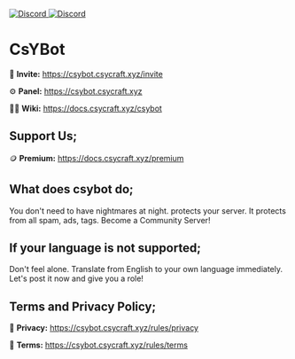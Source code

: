 <p><a href="https://discord.gg/gkmwaAZQBu" target="_blank"> <img alt="Discord" src="https://img.shields.io/badge/CsYBot%20Support-Click%20here-7289d9?style=for-the-badge&logo=discord"> </a> <a href="https://csybot.csycraft.xyz/invite" target="_blank"> <img alt="Discord" src="https://img.shields.io/badge/CsYBot%20-Click%20here-7289d9?style=for-the-badge&logo=discord"> </a></p>

# CsYBot

:link: **Invite:** https://csybot.csycraft.xyz/invite

:gear: **Panel:** https://csybot.csycraft.xyz

:technologist: **Wiki:** https://docs.csycraft.xyz/csybot

## Support Us;
🪙 **Premium:** https://docs.csycraft.xyz/premium
<br>
## What does csybot do;
You don't need to have nightmares at night. protects your server. It protects from all spam, ads, tags. Become a Community Server!
<br>
## If your language is not supported;
Don't feel alone. Translate from English to your own language immediately. Let's post it now and give you a role!
<br>
## Terms and Privacy Policy;
🚧 **Privacy:** https://csybot.csycraft.xyz/rules/privacy

🚧 **Terms:** https://csybot.csycraft.xyz/rules/terms
